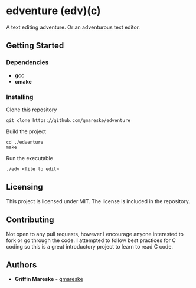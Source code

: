 # edventure (edv)(c)

A text editing adventure. Or an adventurous text editor. 

## Getting Started

### Dependencies

* **gcc**
* **cmake**

### Installing

Clone this repository 

	git clone https://github.com/gmareske/edventure

Build the project

	cd ./edventure
	make	

Run the executable 

	./edv <file to edit>

## Licensing

This project is licensed under MIT. 
The license is included in the repository.

## Contributing

Not open to any pull requests, however I encourage anyone interested
to fork or go through the code. 
I attempted to follow best practices
for C coding so this is a great introductory project to learn to read
C code.

## Authors

* **Griffin Mareske** - [gmareske](https://github.com/gmareske)


